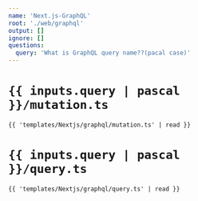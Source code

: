 ```yaml
---
name: 'Next.js-GraphQL'
root: './web/graphql'
output: []
ignore: []
questions:
  query: 'What is GraphQL query name??(pacal case)'
---
```


# `{{ inputs.query | pascal }}/mutation.ts`

```tsx
{{ 'templates/Nextjs/graphql/mutation.ts' | read }}
```

# `{{ inputs.query | pascal }}/query.ts`

```tsx
{{ 'templates/Nextjs/graphql/query.ts' | read }}
```

